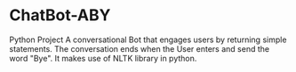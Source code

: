 # ChatBot-ABY
Python Project
A conversational Bot that engages users by returning simple statements. 
The conversation ends when the User enters and send the word "Bye".
It makes use of NLTK library in python.
